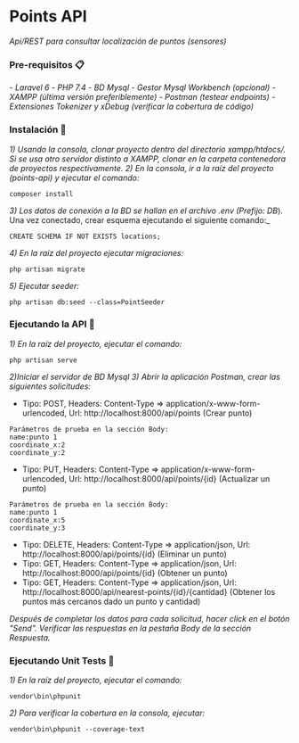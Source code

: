 # Points API

_Api/REST para consultar localización de puntos (sensores)_

### Pre-requisitos 📋

_- Laravel 6_
_- PHP 7.4_
_- BD Mysql - Gestor Mysql Workbench (opcional)_
_- XAMPP (última versión preferiblemente)_
_- Postman (testear endpoints)_
_- Extensiones Tokenizer y xDebug (verificar la cobertura de código)_

### Instalación 🔧

_1)	Usando la consola, clonar proyecto dentro del directorio xampp/htdocs/. Si se usa otro servidor distinto a XAMPP, clonar en la carpeta contenedora de proyectos respectivamente._
_2)	En la consola, ir a la raíz del proyecto (points-api) y ejecutar el comando:_
```
composer install
```
_3)	Los datos de conexión a la BD se hallan en el archivo .env (Prefijo: DB_). Una vez conectado, crear esquema ejecutando el siguiente comando:_
```
CREATE SCHEMA IF NOT EXISTS locations;
```
_4)	En la raíz del proyecto ejecutar migraciones:_
```
php artisan migrate
```
_5)	Ejecutar seeder:_
```
php artisan db:seed --class=PointSeeder
```

### Ejecutando la API 🔧

_1) En la raíz del proyecto, ejecutar el comando:_
```
php artisan serve
```
_2)Iniciar el servidor de BD Mysql_
_3) Abrir la aplicación Postman, crear las siguientes solicitudes:_
 
- Tipo: POST, Headers: Content-Type => application/x-www-form-urlencoded, Url: http://localhost:8000/api/points (Crear punto)
```
Parámetros de prueba en la sección Body:
name:punto 1
coordinate_x:2
coordinate_y:2
```
- Tipo: PUT, Headers: Content-Type => application/x-www-form-urlencoded, Url: http://localhost:8000/api/points/{id} (Actualizar un punto)
```
Parámetros de prueba en la sección Body:
name:punto 1
coordinate_x:5
coordinate_y:3
```
- Tipo: DELETE, Headers: Content-Type => application/json, Url: http://localhost:8000/api/points/{id} (Eliminar un punto)
- Tipo: GET, Headers: Content-Type => application/json, Url: http://localhost:8000/api/points/{id} (Obtener un punto)
- Tipo: GET, Headers: Content-Type => application/json, Url: http://localhost:8000/api/nearest-points/{id}/{cantidad} (Obtener los puntos más cercanos dado un punto y cantidad)

_Después de completar los datos para cada solicitud, hacer click en el botón "Send". Verificar las respuestas en la pestaña Body de la sección Respuesta._

### Ejecutando Unit Tests 🔧

_1) En la raíz del proyecto, ejecutar el comando:_
```
vendor\bin\phpunit
```
_2) Para verificar la cobertura en la consola, ejecutar:_
```
vendor\bin\phpunit --coverage-text
```